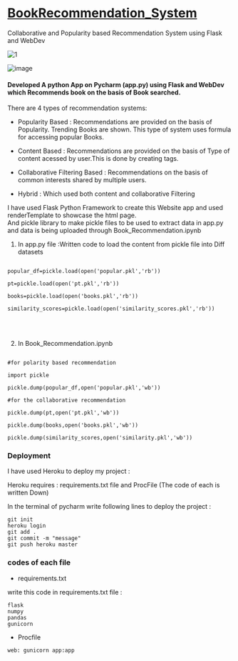 <h1><u>BookRecommendation_System</u></h1>

Collaborative and Popularity based Recommendation System using Flask and WebDev




![1](https://user-images.githubusercontent.com/108725514/198863653-429f7531-2075-4c05-b58b-406dff48674b.png)

![image](https://user-images.githubusercontent.com/108725514/198863745-5252e70d-ee8f-4034-b5c6-6b657a93a863.png)




<h4>Developed A python App on Pycharm (app.py) using Flask and WebDev which Recommends book on the basis of Book searched.</h4>


There are 4 types of recommendation systems:

* Popularity Based : Recommendations are provided on the basis of Popularity. Trending Books are shown. This type of system uses formula for accessing popular Books.


* Content Based : Recommendations are provided on the basis of Type of content acessed by user.This is done by creating tags.


* Collaborative Filtering Based : Recommendations on the basis of common interests shared by multiple users.


* Hybrid : Which used both content and collaborative Filtering


I have used Flask Python Framework to create this Website app and used renderTemplate to showcase the html page.<br>
And pickle library to make pickle files to be used to extract  data in app.py and data is being uploaded through Book_Recommendation.ipynb

1) In app.py file :Written code to load the content from pickle file into Diff datasets

```

popular_df=pickle.load(open('popular.pkl','rb'))

pt=pickle.load(open('pt.pkl','rb'))

books=pickle.load(open('books.pkl','rb'))

similarity_scores=pickle.load(open('similarity_scores.pkl','rb'))

```

<br>
<br>

2) In Book_Recommendation.ipynb

```

#for polarity based recommendation

import pickle

pickle.dump(popular_df,open('popular.pkl','wb'))

#for the collaborative recommendation

pickle.dump(pt,open('pt.pkl','wb'))

pickle.dump(books,open('books.pkl','wb'))

pickle.dump(similarity_scores,open('similarity.pkl','wb'))

```

<h3>Deployment</h3>
I have used Heroku to deploy my project :  

Heroku requires : requirements.txt file and ProcFile (The code of each is written Down)
 
In the terminal of pycharm write following lines to deploy the project :

```
git init
heroku login
git add .
git commit -m "message"
git push heroku master

```

<h3>codes of each file </h3>

* requirements.txt

write this code in  requirements.txt file : 
```
flask
numpy
pandas
gunicorn

```

* Procfile

```
web: gunicorn app:app

```






